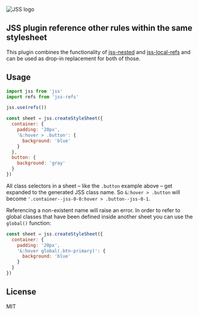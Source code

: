 ![JSS logo](https://avatars1.githubusercontent.com/u/9503099?v=3&s=60)

## JSS plugin reference other rules within the same stylesheet

This plugin combines the functionality of
[jss-nested](https://github.com/jsstyles/jss-nested) and
[jss-local-refs](https://github.com/fgnass/jss-local-refs) and can be used
as drop-in replacement for both of those.

## Usage

```js
import jss from 'jss'
import refs from 'jss-refs'

jss.use(refs())

const sheet = jss.createStyleSheet({
  container: {
    padding: '20px',
    '&:hover > .button': {
      background: 'blue'    
    }
  },
  button: {
    background: 'gray'
  }
})
```

All class selectors in a sheet – like the `.button` example above – get
expanded to the generated JSS class name. So `&:hover > .button` will become
`'.container--jss-0-0:hover > .button--jss-0-1`.

Referencing a non-existent name will raise an error. In order to refer to
global classes that have been defined inside another sheet you can use the
`global()` function:

```js
const sheet = jss.createStyleSheet({
  container: {
    padding: '20px',
    '&:hover global(.btn-primary)': {
      background: 'blue'    
    }
  }
})
```

## License

MIT
